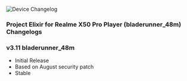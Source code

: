 ![Device Changelog](https://i.imgur.com/C0Wcdr5.png)
### Project Elixir for Realme X50 Pro Player (bladerunner_48m) Changelogs

### v3.11 bladerunner_48m
- Initial Release
- Based on August security patch
- Stable
